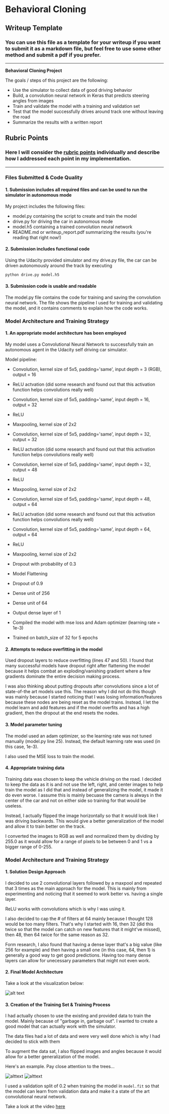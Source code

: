 # **Behavioral Cloning** 

## Writeup Template

### You can use this file as a template for your writeup if you want to submit it as a markdown file, but feel free to use some other method and submit a pdf if you prefer.

---

**Behavioral Cloning Project**

The goals / steps of this project are the following:
* Use the simulator to collect data of good driving behavior
* Build, a convolution neural network in Keras that predicts steering angles from images
* Train and validate the model with a training and validation set
* Test that the model successfully drives around track one without leaving the road
* Summarize the results with a written report


[//]: # (Image References)

[image1]: ./examples/placeholder.png "Model Visualization"
[image2]: ./examples/placeholder.png "Grayscaling"
[image3]: ./examples/placeholder_small.png "Recovery Image"
[image4]: ./examples/placeholder_small.png "Recovery Image"
[image5]: ./examples/placeholder_small.png "Recovery Image"
[image6]: ./examples/placeholder_small.png "Normal Image"
[image7]: ./examples/placeholder_small.png "Flipped Image"

## Rubric Points
### Here I will consider the [rubric points](https://review.udacity.com/#!/rubrics/432/view) individually and describe how I addressed each point in my implementation.  

---
### Files Submitted & Code Quality

#### 1. Submission includes all required files and can be used to run the simulator in autonomous mode

My project includes the following files:
* model.py containing the script to create and train the model
* drive.py for driving the car in autonomous mode
* model.h5 containing a trained convolution neural network 
* README.md or writeup_report.pdf summarizing the results (you're reading that right now!)

#### 2. Submission includes functional code
Using the Udacity provided simulator and my drive.py file, the car can be driven autonomously around the track by executing 
```sh
python drive.py model.h5
```

#### 3. Submission code is usable and readable

The model.py file contains the code for training and saving the convolution neural network. The file shows the pipeline I used for training and validating the model, and it contains comments to explain how the code works.

### Model Architecture and Training Strategy

#### 1. An appropriate model architecture has been employed

My model uses a Convolutional Neural Network to successfully train an autonomous agent in the Udacity self driving car simulator.

Model pipeline:

- Convolution, kernel size of 5x5, padding='same', input depth = 3 (RGB), output = 16
- ReLU actvation (did some research and found out that this activation function helps convolutions really well)
- Convolution, kernel size of 5x5, padding='same', input depth = 16, output = 32
- ReLU
- Maxpooling, kernel size of 2x2

- Convolution, kernel size of 5x5, padding='same', input depth = 32, output = 32
- ReLU actvation (did some research and found out that this activation function helps convolutions really well)
- Convolution, kernel size of 5x5, padding='same', input depth = 32, output = 48
- ReLU
- Maxpooling, kernel size of 2x2

- Convolution, kernel size of 5x5, padding='same', input depth = 48, output = 64
- ReLU actvation (did some research and found out that this activation function helps convolutions really well)
- Convolution, kernel size of 5x5, padding='same', input depth = 64, output = 64
- ReLU
- Maxpooling, kernel size of 2x2
- Dropout with probability of 0.3

- Model Flattening
- Dropout of 0.9
- Dense unit of 256
- Dense unit of 64
- Output dense layer of 1

- Compiled the model with mse loss and Adam optimizer (learning rate = 1e-3)
- Trained on batch_size of 32 for 5 epochs
#### 2. Attempts to reduce overfitting in the model

Used dropout layers to reduce overfitting (lines 47 and 50). I found that many successful models have dropout right after flattening the model because it helps combat an exploding/vanishing gradient where a few gradients dominate the entire decision making process.

I was also thinking about putting dropouts after convolutions since a lot of state-of-the art models use this. The reason why I did not do this though was mainly because I started noticing that I was losing information/features because these nodes are being reset as the model trains. Instead, I let the model learn and add features and if the model overfits and has a high gradient, then the dropout at the end resets the nodes.

#### 3. Model parameter tuning

The model used an adam optimizer, so the learning rate was not tuned manually (model.py line 25). Instead, the default learning rate was used (in this case, 1e-3).

I also used the MSE loss to train the model.

#### 4. Appropriate training data

Training data was chosen to keep the vehicle driving on the road. I decided to keep the data as it is and not use the left, right, and center images to help train the model as I did that and instead of generalizing the model, it made it do even worse. I assume this is mainly becuase the camera is always in the center of the car and not on either side so training for that would be useless.

Instead, I actually flipped the image horizontally so that it would look like I was driving backwards. This would give a better generalization of the model and allow it to train better on the track.

I converted the images to RGB as well and normalized them by dividing by 255.0 as it would allow for a range of pixels to be between 0 and 1 vs a bigger range of 0-255.

### Model Architecture and Training Strategy

#### 1. Solution Design Approach

I decided to use 2 convolutional layers followed by a maxpool and repeated that 3 times as the main approach for the model. This is mainly from experimenting and noticing that it seemed to work better vs. having a single layer.

ReLU works with convolutions which is why I was using it.

I also decided to cap the # of filters at 64 mainly because I thought 128 would be too many filters. That's why I started with 16, then 32 (did this twice so that the model can catch on new features that it might've missed), then 48, then 64 twice for the same reason as 32.

Form research, I also found that having a dense layer that's a big value (like 256 for example) and then having a small one (in this case, 64, then 1) is generally a good way to get good predictions. Having too many dense layers can allow for unecessary parameters that might not even work.

#### 2. Final Model Architecture

Take a look at the visualization below:

![alt text](visualize.jpg)

#### 3. Creation of the Training Set & Training Process

I had actually chosen to use the existing and provided data to train the model. Mainly because of "garbage in, garbage out". I wanted to create a good model that can actually work with the simulator. 

The data files had a lot of data and were very well done which is why I had decided to stick with them

To augment the data sat, I also flipped images and angles because it would allow for a better generalization of the model.

Here's an example. Pay close attention to the trees...

![alttext](1.jpg)
![alttext](2.jpg)

I used a validation split of 0.2 when training the model in `model.fit` so that the model can learn from validation data and make it a state of the art convolutional neural network.

Take a look at the video [here](run1.mp4)